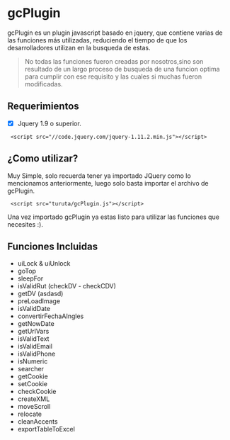 # gcPlugin
gcPlugin es un plugin javascript basado en jquery, que contiene varias de las funciones más utilizadas, reduciendo el tiempo de que los desarrolladores utilizan en la busqueda de estas.

>No todas las funciones fueron creadas por nosotros,sino son resultado de un largo proceso de busqueda de una funcion optima para cumplir con ese requisito y las cuales si muchas fueron modificadas.

## Requerimientos
- [x] Jquery 1.9 o superior.
```
 <script src="//code.jquery.com/jquery-1.11.2.min.js"></script>
```
## ¿Como utilizar?
Muy Simple, solo recuerda tener ya importado JQuery como lo mencionamos anteriormente, luego solo basta importar el archivo de gcPlugin.
```
 <script src="turuta/gcPlugin.js"></script>
```
Una vez importado gcPlugin ya estas listo para utilizar las funciones que necesites :).
## Funciones Incluidas
- uiLock & uiUnlock
- goTop
- sleepFor
- isValidRut (checkDV - checkCDV)
- getDV (asdasd)
- preLoadImage
- isValidDate
- convertirFechaAIngles
- getNowDate
- getUrlVars
- isValidText
- isValidEmail
- isValidPhone
- isNumeric
- searcher
- getCookie
- setCookie
- checkCookie
- createXML
- moveScroll
- relocate
- cleanAccents
- exportTableToExcel

